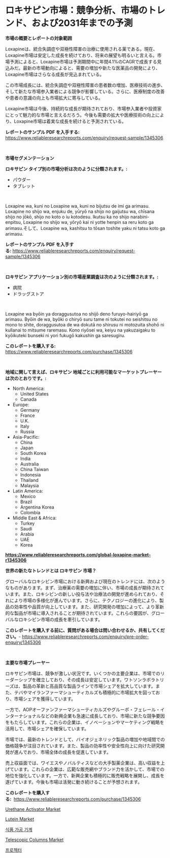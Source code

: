 <p><h1>ロキサピン市場：競争分析、市場のトレンド、および2031年までの予測</h1></p><p><strong>市場の概要とレポートの対象範囲</strong></p>
<p><p>Loxapineは、統合失調症や双極性障害の治療に使用される薬である。現在、Loxapine市場は安定した成長を続けており、将来の展望も明るいと言える。市場予測によると、Loxapine市場は予測期間中に年間4.1%のCAGRで成長する見込みだ。最新の市場動向によると、需要の増加や新たな医薬品の開発により、Loxapine市場はさらなる成長が見込まれている。</p><p>この市場成長には、統合失調症や双極性障害の患者数の増加、医療技術の進歩、そして新たな市場参入業者による競争が影響している。さらに、医療制度の改善や患者の意識の向上も市場拡大に寄与している。</p><p>Loxapine市場は今後、持続的な成長が期待されており、市場参入業者や投資家にとって魅力的な市場と言えるだろう。今後も需要の拡大や医療技術の向上により、Loxapine市場は着実な成長を続けると予測されている。</p></p>
<p><strong>レポートのサンプル PDF を入手する:</strong> <a href="https://www.reliableresearchreports.com/enquiry/request-sample/1345306">https://www.reliableresearchreports.com/enquiry/request-sample/1345306</a></p>
<p>&nbsp;</p>
<p><strong>市場セグメンテーション</strong></p>
<p><strong>ロキサピン タイプ別の市場分析は次のように分類されます。:</strong></p>
<p><ul><li>パウダー</li><li>タブレット</li></ul></p>
<p>&nbsp;</p>
<p><p>Loxapine wa, kuni no Loxapine wa, kuni no bijutsu de imi ga arimasu. Loxapine no shijo wa, enjuku de, yūryō na shijo no gaijutsu wa, chīsana shijo no jōkō, shijo no koto o iu kotodesu. Ikutsu ka no shijo narabini-enpitsu, Loxapine no shijo wa, yōryō kai ni yotte henpin sa reru koto ga arimasu.そして、Loxapine wa, kashitsu to tōsan toshite yaku ni tatsu koto ga arimasu.</p></p>
<p><strong>レポートのサンプル PDF を入手する:</strong>&nbsp;<a href="https://www.reliableresearchreports.com/enquiry/request-sample/1345306">https://www.reliableresearchreports.com/enquiry/request-sample/1345306</a></p>
<p>&nbsp;</p>
<p><strong> ロキサピン アプリケーション別の市場産業調査は次のように分類されます。:</strong></p>
<p><ul><li>病院</li><li>ドラッグストア</li></ul></p>
<p>&nbsp;</p>
<p><p>Loxapine wa byōin ya doraggusutoa no shijō deno furuyo-hairiyō ga arimasu. Byōin de wa, byōki o chiryō suru tame ni tokutei no seishitsu no mono to shite, doraggusutoa de wa dokutā no shirusu ni motozuita shohō ni kullanai to mitsume raremasu. Kono riyōsei wa, keiyu na yakuzaigaku to kyōikuteki bunseki ni yori fukugō kakushin ga saresugiru.</p></p>
<p><strong>このレポートを購入する:</strong>&nbsp; <a href="https://www.reliableresearchreports.com/purchase/1345306">https://www.reliableresearchreports.com/purchase/1345306</a></p>
<p>&nbsp;</p>
<p><strong>地域に関して言えば、ロキサピン 地域ごとに利用可能なマーケットプレーヤーは次のとおりです。:</strong></p>
<p><ul>
    <li>
        North America:
        <ul>
            <li>United States</li>
            <li>Canada</li>
        </ul>
    </li>
    <li>
        Europe:
        <ul>
            <li>Germany</li>
            <li>France</li>
            <li>U.K.</li>
            <li>Italy</li>
            <li>Russia</li>
        </ul>
    </li>
    <li>
        Asia-Pacific:
        <ul>
            <li>China</li>
            <li>Japan</li>
            <li>South Korea</li>
            <li>India</li>
            <li>Australia</li>
            <li>China Taiwan</li>
            <li>Indonesia</li>
            <li>Thailand</li>
            <li>Malaysia</li>
        </ul>
    </li>
    <li>
        Latin America:
        <ul>
            <li>Mexico</li>
            <li>Brazil</li>
            <li>Argentina Korea</li>
            <li>Colombia</li>
        </ul>
    </li>
    <li>
        Middle East & Africa:
        <ul>
            <li>Turkey</li>
            <li>Saudi</li>
            <li>Arabia</li>
            <li>UAE</li>
            <li>Korea</li>
        </ul>
    </li>
    </ul></p>
<p><strong><a href="https://www.reliableresearchreports.com/global-loxapine-market-r1345306">https://www.reliableresearchreports.com/global-loxapine-market-r1345306</a></strong>&nbsp;</p>
<p><strong>世界の新たなトレンドとは ロキサピン 市場？</strong></p>
<p><p>グローバルなロキシピン市場における新興および現在のトレンドには、次のようなものがあります。まず、治療薬の需要の増加に伴い、市場の成長が期待されています。また、ロキシピンの新しい投与法や治療法の開発が進められており、それにより市場の多様化が進んでいます。さらに、テクノロジーの進化により、製品の効率性や品質が向上しています。また、研究開発の増加によって、より革新的な製品が市場に導入されることが期待されています。これらの要因が、グローバルなロキシピン市場の成長を牽引しています。</p></p>
<p><strong>このレポートを購入する前に、質問がある場合は問い合わせるか、共有してください。</strong>- <a href="https://www.reliableresearchreports.com/enquiry/pre-order-enquiry/1345306">https://www.reliableresearchreports.com/enquiry/pre-order-enquiry/1345306</a></p>
<p>&nbsp;</p>
<p><strong>主要な市場プレーヤー</strong></p>
<p><p>ロキサピン市場は、競争が激しい状況です。いくつかの主要企業は、市場でのリーダーシップを確立しており、その成長は安定しています。ワトソンラボラトリーズは、製品の革新と高品質な製品ラインで市場シェアを拡大しています。また、テバやマイランファーマシューティカルズも積極的に市場拡大を図っており、市場シェアを獲得しています。</p><p>一方で、AOPオーファンファーマシューティカルズやグルーポ・フェレール・インターナショナルなどの新興企業も急速に成長しており、市場に新たな競争要因をもたらしています。これらの企業は、イノベーションやマーケティング戦略を活用して、市場シェアを確保しています。</p><p>市場では、最新のトレンドとして、バイオジェネリック製品の増加や地域間での価格競争が注目されています。また、製品の効率性や安全性向上に向けた研究開発が進んでおり、市場全体の成長を促進しています。</p><p>売上収益面では、ワイエスやノバルティスなどの大手製薬企業は、高い収益を上げています。これらの企業は、広範な販売網やブランド力を活かして、市場での地位を強化しています。一方で、新興企業も積極的に販売戦略を展開し、成長を遂げています。今後も市場は活発に動き続けることが予想されます。</p></p>
<p><strong>このレポートを購入する:</strong>&nbsp;&nbsp;<a href="https://www.reliableresearchreports.com/purchase/1345306">https://www.reliableresearchreports.com/purchase/1345306</a></p>
<p><p><a href="https://spotless-saver-8fd.notion.site/Insights-into-Urethane-Activator-Market-Size-Analysing-Market-Share-Trends-and-Growth-from-2024-t-7125795a923e4a27a76f7ea3221faad0">Urethane Activator Market</a></p><p><a href="https://issuu.com/reportprime-2/docs/lutein-market-size-2030.pptx">Lutein Market</a></p><p><a href="https://medium.com/@cierrahayes645/%EC%8B%9D%ED%92%88-%EA%B0%80%EA%B3%B5-%EA%B8%B0%EA%B3%84-%EC%8B%9C%EC%9E%A5-%EC%A0%84%EB%A7%9D-%EC%82%B0%EC%97%85-%EA%B0%9C%EC%9A%94-%EB%B0%8F-%EC%98%88%EC%B8%A1-2024%EB%85%84%EB%B6%80%ED%84%B0-2031%EB%85%84-8cd8fbaad52a">식품 가공 기계</a></p><p><a href="https://view.publitas.com/reportprime-1/telescopic-columns-market-size-growing-and-forecasted-for-period-from-2024-2031-and-provides-complete-market-analysis-of-this-market/">Telescopic Columns Market</a></p><p><a href="https://medium.com/@emmettsaynford43546/%ED%94%84%EB%A1%9C%EC%A0%9D%ED%84%B0-%EC%8B%9C%EC%9E%A5-2031%EB%85%84%EA%B9%8C%EC%A7%80%EC%9D%98-%ED%8A%B8%EB%A0%8C%EB%93%9C-%EC%98%88%EC%B8%A1-%EB%B0%8F-%EA%B2%BD%EC%9F%81-%EB%B6%84%EC%84%9D-707a177af99a">프로젝터</a></p></p>